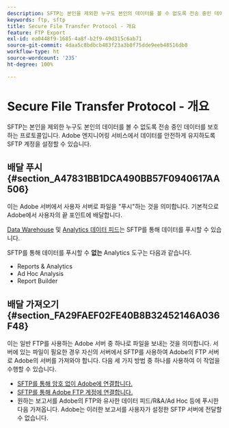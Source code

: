 ```yaml
---
description: SFTP는 본인을 제외한 누구도 본인의 데이터를 볼 수 없도록 전송 중인 데이터를 보호하는 프로토콜입니다. Adobe 엔지니어링 서비스에서 데이터를 안전하게 유지하도록 SFTP 계정을 설정할 수 있습니다.
keywords: ftp, sftp
title: Secure File Transfer Protocol - 개요
feature: FTP Export
exl-id: ea0448f9-1685-4a8f-b2f9-49d315c6ab71
source-git-commit: 4daa5c8bdbcb483f23a3b8f75dde9eeb48516db8
workflow-type: ht
source-wordcount: '235'
ht-degree: 100%

---
```


# Secure File Transfer Protocol - 개요

SFTP는 본인을 제외한 누구도 본인의 데이터를 볼 수 없도록 전송 중인 데이터를 보호하는 프로토콜입니다. Adobe 엔지니어링 서비스에서 데이터를 안전하게 유지하도록 SFTP 계정을 설정할 수 있습니다.

## 배달 푸시 {#section_A47831BB1DCA490BB57F0940617AA506}

이는 Adobe 서버에서 사용자 서버로 파일을 &quot;푸시&quot;하는 것을 의미합니다. 기본적으로 Adobe에서 사용자의 끝 포인트에 배달합니다.

[Data Warehouse](/help/export/ftp-and-sftp/c-sftp/ftp-sftp-dw.md) 및 [Analytics 데이터 피드](https://experienceleague.adobe.com/docs/analytics/export/analytics-data-feed/data-feed-overview.html?lang=ko-KR)는 SFTP를 통해 데이터를 푸시할 수 있습니다.

SFTP를 통해 데이터를 푸시할 수 **없는** Analytics 도구는 다음과 같습니다.

* Reports &amp; Analytics
* Ad Hoc Analysis
* Report Builder

## 배달 가져오기 {#section_FA29FAEF02FE40B8B32452146A036F48}

이는 일반 FTP를 사용하는 Adobe 서버 중 하나로 파일을 보내는 것을 의미합니다. 서버에 있는 파일이 필요한 경우 자신의 서버에서 SFTP를 사용하여 Adobe의 FTP 서버로 Adobe의 서버를 가져와야 합니다. 다음 세 가지 방법 중 하나를 사용하여 이 작업을 수행할 수 있습니다.

* [SFTP를 통해 암호 없이 Adobe에 연결합니다.](/help/export/ftp-and-sftp/c-sftp/ftp-sftp-cert-auth.md)
* [SFTP를 통해 Adobe FTP 계정에 연결합니다.](/help/export/ftp-and-sftp/c-sftp/ftp-sftp-connect.md)
* 원하는 보고서를 Adobe의 FTP와 유사한 데이터 피드/R&amp;A/Ad Hoc 등에 푸시한 다음 가져옵니다. Adobe는 이러한 보고서를 사용자가 설정한 SFTP 서버에 전달할 수 없습니다.
